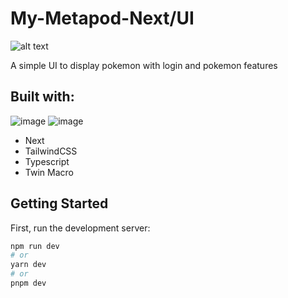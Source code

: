 # My-Metapod-Next/UI

![alt text](https://static.wikia.nocookie.net/smashtopia/images/6/6b/Metapod.png/revision/latest?cb=20170903035048)

A simple UI to display pokemon with login and pokemon features

## Built with:

![image](https://img.shields.io/badge/next.js-000000?style=for-the-badge&logo=nextdotjs&logoColor=white)
![image](https://img.shields.io/badge/Tailwind_CSS-38B2AC?style=for-the-badge&logo=tailwind-css&logoColor=white)

- Next
- TailwindCSS
- Typescript
- Twin Macro

## Getting Started

First, run the development server:

```bash
npm run dev
# or
yarn dev
# or
pnpm dev
```
